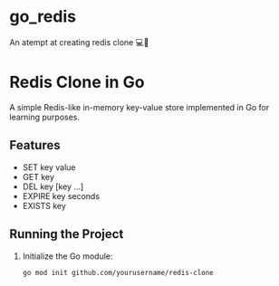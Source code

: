 # go_redis
An atempt at creating  redis clone 💻🚀

# Redis Clone in Go

A simple Redis-like in-memory key-value store implemented in Go for learning purposes.

## Features
- SET key value
- GET key
- DEL key [key ...]
- EXPIRE key seconds
- EXISTS key

## Running the Project
1. Initialize the Go module:
   ```bash
   go mod init github.com/yourusername/redis-clone